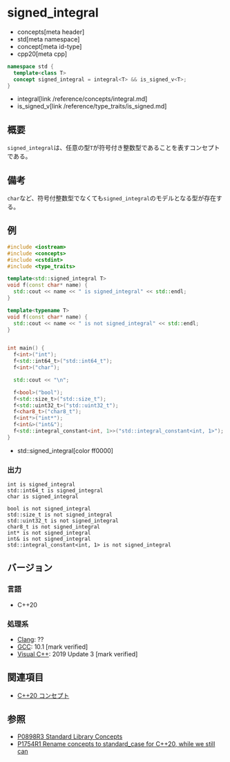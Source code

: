 # signed_integral
* concepts[meta header]
* std[meta namespace]
* concept[meta id-type]
* cpp20[meta cpp]

```cpp
namespace std {
  template<class T>
  concept signed_integral = integral<T> && is_signed_v<T>;
}
```
* integral[link /reference/concepts/integral.md]
* is_signed_v[link /reference/type_traits/is_signed.md]

## 概要
`signed_integral`は、任意の型`T`が符号付き整数型であることを表すコンセプトである。

## 備考

`char`など、符号付整数型でなくても`signed_integral`のモデルとなる型が存在する。

## 例
```cpp example
#include <iostream>
#include <concepts>
#include <cstdint>
#include <type_traits>

template<std::signed_integral T>
void f(const char* name) {
  std::cout << name << " is signed_integral" << std::endl;
}

template<typename T>
void f(const char* name) {
  std::cout << name << " is not signed_integral" << std::endl;
}


int main() {
  f<int>("int");
  f<std::int64_t>("std::int64_t");
  f<int>("char");

  std::cout << "\n";

  f<bool>("bool");
  f<std::size_t>("std::size_t");
  f<std::uint32_t>("std::uint32_t");
  f<char8_t>("char8_t");
  f<int*>("int*");
  f<int&>("int&");
  f<std::integral_constant<int, 1>>("std::integral_constant<int, 1>");
}
```
* std::signed_integral[color ff0000]

### 出力
```
int is signed_integral
std::int64_t is signed_integral
char is signed_integral

bool is not signed_integral
std::size_t is not signed_integral
std::uint32_t is not signed_integral
char8_t is not signed_integral
int* is not signed_integral
int& is not signed_integral
std::integral_constant<int, 1> is not signed_integral
```

## バージョン
### 言語
- C++20

### 処理系
- [Clang](/implementation.md#clang): ??
- [GCC](/implementation.md#gcc): 10.1 [mark verified]
- [Visual C++](/implementation.md#visual_cpp): 2019 Update 3 [mark verified]

## 関連項目

- [C++20 コンセプト](/lang/cpp20/concepts.md)

## 参照

- [P0898R3 Standard Library Concepts](http://www.open-std.org/jtc1/sc22/wg21/docs/papers/2018/p0898r3.pdf)
- [P1754R1 Rename concepts to standard_case for C++20, while we still can](http://www.open-std.org/jtc1/sc22/wg21/docs/papers/2019/p1754r1.pdf)

